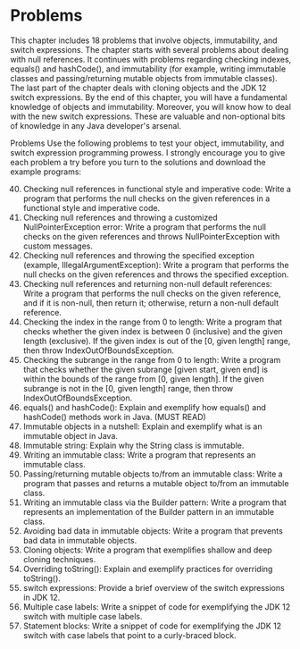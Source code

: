 # Problems
This chapter includes 18 problems that involve objects, immutability, and
switch expressions. The chapter starts with several problems about dealing
with null references. It continues with problems regarding checking indexes,
equals() and hashCode(), and immutability (for example, writing immutable
classes and passing/returning mutable objects from immutable classes). The
last part of the chapter deals with cloning objects and the JDK 12 switch
expressions. By the end of this chapter, you will have a fundamental
knowledge of objects and immutability. Moreover, you will know how to deal
with the new switch expressions. These are valuable and non-optional bits of
knowledge in any Java developer's arsenal.

Problems
Use the following problems to test your object, immutability, and switch
expression programming prowess. I strongly encourage you to give each
problem a try before you turn to the solutions and download the example
programs:

40. Checking null references in functional style
and imperative code: Write a program that performs the null
checks on the given references in a functional style and
imperative code.
41. Checking null references and throwing a customized
NullPointerException error: Write a program that performs
the null checks on the given references and throws
NullPointerException with custom messages.
42. Checking null references and throwing the specified
exception (example, IllegalArgumentException): Write a
program that performs the null checks on the given references
and throws the specified exception.
43. Checking null references and returning non-null default
references: Write a program that performs the null checks on
the given reference, and if it is non-null, then return it; otherwise,
return a non-null default reference.
44. Checking the index in the range from 0 to length: Write a
program that checks whether the given index is between 0
(inclusive) and the given length (exclusive). If the given index is
out of the [0, given length] range, then
throw IndexOutOfBoundsException.
45. Checking the subrange in the range from 0 to
length: Write a program that checks whether the given subrange
[given start, given end] is within the bounds of the range from [0,
given length]. If the given subrange is not in the [0, given
length] range, then throw IndexOutOfBoundsException.
46. equals() and hashCode(): Explain and exemplify how equals()
and hashCode() methods work in Java. (MUST READ)
47. Immutable objects in a nutshell: Explain and exemplify
what is an immutable object in Java.
48. Immutable string: Explain why the String class is immutable.
49. Writing an immutable class: Write a program that represents
an immutable class.
50. Passing/returning mutable objects to/from an
immutable class: Write a program that passes and returns a
mutable object to/from an immutable class.
51. Writing an immutable class via the Builder
pattern: Write a program that represents an implementation of
the Builder pattern in an immutable class.
52. Avoiding bad data in immutable objects: Write a program
that prevents bad data in immutable objects.
53. Cloning objects: Write a program that exemplifies shallow and
deep cloning techniques.
54. Overriding toString(): Explain and exemplify practices for
overriding toString().
55. switch expressions: Provide a brief overview of the switch
expressions in JDK 12.
56. Multiple case labels: Write a snippet of code for exemplifying
the JDK 12 switch with multiple case labels.
57. Statement blocks: Write a snippet of code for exemplifying the
JDK 12 switch with case labels that point to a curly-braced block.